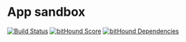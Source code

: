 # App sandbox

[![Build Status](https://travis-ci.org/misak113/app-sandbox.svg)](https://travis-ci.org/misak113/app-sandbox)
[![bitHound Score](https://www.bithound.io/github/misak113/app-sandbox/badges/score.svg)](https://www.bithound.io/github/misak113/app-sandbox)
[![bitHound Dependencies](https://www.bithound.io/github/misak113/app-sandbox/badges/dependencies.svg)](https://www.bithound.io/github/misak113/app-sandbox/master/dependencies/npm)
